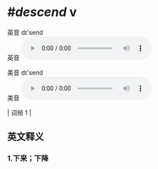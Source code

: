# ***\#descend*** v
英音 dɪ'send  
英音
<audio src="./media/descend1.aac" controls="controls"></audio>

美音 dɪ'send  
美音
<audio src="./media/descend2.aac" controls="controls"></audio>



| 词频 1 |  

英文释义
---
### 1.**下来；下降**  


